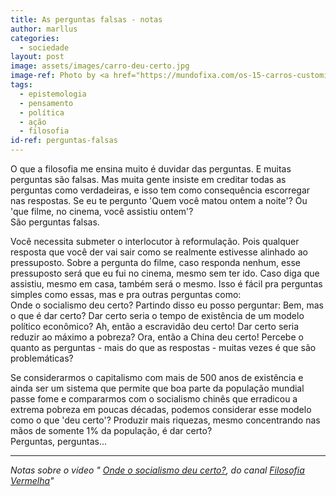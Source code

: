 ```yaml
---
title: As perguntas falsas - notas
author: marllus
categories:
  - sociedade
layout: post
image: assets/images/carro-deu-certo.jpg
image-ref: Photo by <a href="https://mundofixa.com/os-15-carros-customizados-mais-feios-de-todos-os-tempos/">Mundofixa</a>
tags:
  - epistemologia
  - pensamento
  - política
  - ação
  - filosofia
id-ref: perguntas-falsas
---
```


O que a filosofia me ensina muito é duvidar das perguntas. E muitas perguntas são falsas. 
Mas muita gente insiste em creditar todas as perguntas como verdadeiras, e isso tem como consequência escorregar nas respostas.
Se eu te pergunto 'Quem você matou ontem a noite'?
Ou 'que filme, no cinema, você assistiu ontem'?
<br>São perguntas falsas.

Você necessita submeter o interlocutor à reformulação. Pois qualquer resposta que você der vai sair como se realmente estivesse alinhado ao pressuposto.
Sobre a pergunta do filme, caso responda nenhum, esse pressuposto será que eu fui no cinema, mesmo sem ter ido. Caso diga que assistiu, mesmo em casa, também será o mesmo.
Isso é fácil pra perguntas simples como essas, mas e pra outras perguntas como: <br></mark>Onde o socialismo deu certo?</mark>
Partindo disso eu posso perguntar: Bem, mas o que é dar certo? Dar certo seria o tempo de existência de um modelo político econômico? Ah, então a escravidão deu certo! Dar certo seria reduzir ao máximo a pobreza? Ora, então a China deu certo! 
Percebe o quanto as perguntas - mais do que as respostas - muitas vezes é que são problemáticas?<p>
Se considerarmos o capitalismo com mais de 500 anos de existência e ainda ser um sistema que permite que boa parte da população mundial passe fome e compararmos com o socialismo chinês que erradicou a extrema pobreza em poucas décadas, podemos considerar esse modelo como o que 'deu certo'?
Produzir mais riquezas, mesmo concentrando nas mãos de somente 1% da população, é dar certo?<br>
Perguntas, perguntas...
___

*Notas sobre o vídeo " [Onde o socialismo deu certo?](https://www.youtube.com/watch?v=gNRSJ6z6eMg), do canal [Filosofia Vermelha](https://www.youtube.com/@FilosofiaVermelha)"*
